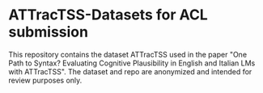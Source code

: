 # ATTracTSS-Datasets for ACL submission
This repository contains the dataset ATTracTSS used in the paper "One Path to Syntax? Evaluating Cognitive Plausibility in English and Italian LMs with ATTracTSS". 
The dataset and repo are anonymized and intended for review purposes only.
